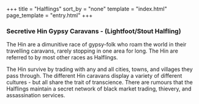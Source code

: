 +++
title = "Halflings"
sort_by = "none"
template = "index.html"
page_template = "entry.html"
+++

### Secretive Hin Gypsy Caravans - (Lightfoot/Stout Halfling)
The Hin are a dimunitive race of gypsy-folk who roam the world in their travelling caravans, rarely stopping in one area for long. The Hin are referred to by most other races as Halflings. 

The Hin survive by trading with any and all cities, towns, and villages they pass through. The different Hin caravans display a variety of different cultures - but all share the trait of transcience. There are rumours that the Halflings maintain a secret network of black market trading, thievery, and assassination services.
